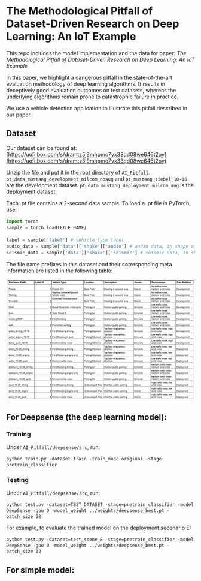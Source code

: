 # The Methodological Pitfall of Dataset-Driven Research on Deep Learning: An IoT Example

This repo includes the model implementation and the data for paper: *The Methodological Pitfall of Dataset-Driven Research on Deep Learning: An IoT Example* 

In this paper, we highlight a dangerous pitfall in the state-of-the-art evaluation methodology of deep learning algorithms. It results in deceptively good evaluation outcomes on test datasets, whereas the underlying algorithms remain prone to catastrophic failure in practice.

We use a vehicle detection application to illustrate this pitfall described in our paper. 

## Dataset
Our dataset can be found at: 
[https://uofi.box.com/s/dramtz5j9mhpmo7yx33qd08we646t2oy](https://uofi.box.com/s/dramtz5j9mhpmo7yx33qd08we646t2oy)

Unzip the file and put it in the root directory of `AI_Pitfall`. `pt_data_mustang_development_milcom_noaug` and `pt_mustang_siebel_10-16` are the development dataset. `pt_data_mustang_deployment_milcom_aug` is the deployment dataset.

Each .pt file contains a 2-second data sample. To load a .pt file in PyTorch, use:
```python
import torch
sample = torch.load(FILE_NAME)

label = sample['label'] # vehicle type label
audio_data = sample['data']['shake']['audio'] # audio data, in shape of [1, 10, 1600]
seismic_data = sample['data']['shake']['seismic'] # seismic data, in shape of [1, 10, 20]
```

The file name prefixes in this dataset and their corresponding meta information are listed in the following table:

![alt text](https://raw.githubusercontent.com/leowangx2013/AI_Pitfall/main/imgs/dataset_info.png)


## For Deepsense (the deep learning model):

### Training

Under `AI_Pitfall/deepsense/src`, run:

```
python train.py -dataset train -train_mode original -stage pretrain_classifier
```


### Testing

Under `AI_Pitfall/deepsense/src`, run:
```
python test.py -dataset=TEST_DATASET -stage=pretrain_classifier -model DeepSense -gpu 0 -model_weight ../weights/deepsense_best.pt -batch_size 32
```

For example, to evaluate the trained model on the deployment secenario E:
```
python test.py -dataset=test_scene_E -stage=pretrain_classifier -model DeepSense -gpu 0 -model_weight ../weights/deepsense_best.pt -batch_size 32
```

## For simple model:
